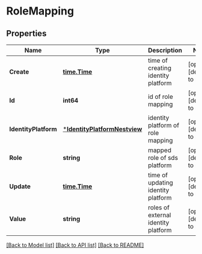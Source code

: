 # RoleMapping

## Properties
Name | Type | Description | Notes
------------ | ------------- | ------------- | -------------
**Create** | [**time.Time**](time.Time.md) | time of creating identity platform | [optional] [default to null]
**Id** | **int64** | id of role mapping | [optional] [default to null]
**IdentityPlatform** | [***IdentityPlatformNestview**](IdentityPlatform_Nestview.md) | identity platform of role mapping | [optional] [default to null]
**Role** | **string** | mapped role of sds platform | [optional] [default to null]
**Update** | [**time.Time**](time.Time.md) | time of updating identity platform | [optional] [default to null]
**Value** | **string** | roles of external identity platform | [optional] [default to null]

[[Back to Model list]](../README.md#documentation-for-models) [[Back to API list]](../README.md#documentation-for-api-endpoints) [[Back to README]](../README.md)


